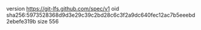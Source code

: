 version https://git-lfs.github.com/spec/v1
oid sha256:5973528368d9d3e29c39c2bd28c6c3f2a9dc640fec12ac7b5eeebd2ebefe319b
size 556
